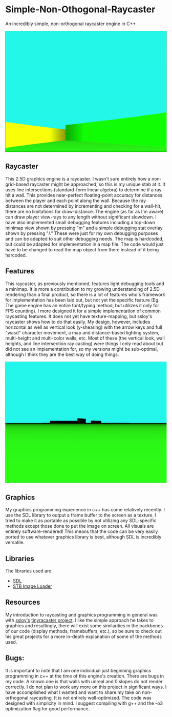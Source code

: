 # Simple-Non-Othogonal-Raycaster
An incredibly simple, non-orthogonal raycaster engine in C++

![raycastDemo](./raycastDemo.gif)

## Raycaster
  This 2.5D graphics engine is a raycaster. I wasn't sure entirely how a non-grid-based raycaster might be approached, so this is my unique stab at it. It uses line intersections (standard-form linear algebra) to determine if a ray hit a wall. This provides near-perfect floating-point accuracy for distances between the player and each point along the wall. Because the ray distances are not determined by incrementing and checking for a wall-hit, there are no limitations for draw-distance. The engine (as far as I'm aware) can draw player view-rays to any length without significant slowdown. I have also implemented small debugging features including a top-down minimap view shown by pressing "m" and a simple debugging stat overlay shown by pressing "/." These were just for my own debugging purposes and can be adapted to suit other debugging needs. The map is hardcoded, but could be adapted for implementation in a map file. The code would just have to be changed to read the map object from there instead of it being harcoded.
  
## Features
  This raycaster, as previously mentioned, features light debugging tools and a minimap. It is more a contribution to my growing understanding of 2.5D rendering than a final product, so there is a lot of features who's framework for implementation has been laid out, but not yet the specific feature (Eg. The game engine has an entire font/typing method, but utilizes it only for FPS counting). I more designed it for a simple implementation of common raycasting features. It does not yet have texture-mapping, but ssloy's raycaster shows how to do that easily. My design, however, includes horizontal as well as vertical look (y-shearing) with the arrow keys and full "wasd" character movement, a map and distance-based lighting system, multi-height and multi-color walls, etc. Most of these (the vertical look, wall heights, and line intersection ray casting) were things I only read about but did not see an implementation for, so my versions might be sub-optimal, although I think they are the best way of doing things.
  
![raycastDebugDemo](./raycastDebugDemo.gif)
  
## Graphics
  My graphics programming experience in c++ has come relatively recently. I use the SDL library to output a frame buffer to the screen as a texture. I tried to make it as portable as possible by not utilizing any SDL-specific methods except those done to put the image on screen. All visuals are entirely software-rendered! This means that the code can be very easily ported to use whatever graphics library is best, although SDL is incredibly versatile. 
  
## Libraries
The libraries used are:
- [SDL](https://www.libsdl.org/download-2.0.php)
- [STB Image Loader](https://github.com/nothings/stb)
  
## Resources
  My introduction to raycasting and graphics programming in general was with [ssloy's](https://github.com/ssloy) [tinyracaster project](https://github.com/ssloy/tinyraycaster). I like the simple approach he takes to graphics and resultingly, there will exist some similarities in the backbones of our code (display methods, framebuffers, etc.), so be sure to check out his great projects for a more in-depth explanation of some of the methods used.
  
## Bugs: 
  It is important to note that I am one individual just beginning graphics programming in c++ at the time of this engine's creation. There are bugs in my code. A known one is that walls with unreal and 0 slopes do not render correctly. I do not plan to work any more on this project in significant ways. I have accomplished what I wanted and want to share my take on non-orthogonal raycasting. It is not entirely well-optimized. The code was designed with simplicity in mind. I suggest compiling with g++ and the -o3 optimization flag for good performance.
  



